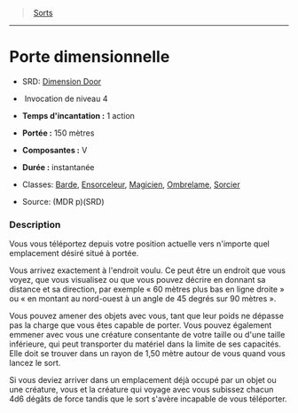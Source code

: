 ﻿> [Sorts](hd_spells.md)

---

# Porte dimensionnelle

- SRD: [Dimension Door](srd_spells_dimension_door.md)

-  Invocation de niveau 4

- **Temps d'incantation :** 1 action

- **Portée :** 150 mètres

- **Composantes :** V</Components-->

- **Durée :** instantanée

- Classes: [Barde](hd_bard.md), [Ensorceleur](hd_sorcerer.md), [Magicien](hd_wizard.md), [Ombrelame](hd_rogue_ombrelame.md), [Sorcier](hd_warlock.md)

- Source: (MDR p)(SRD)

### Description

Vous vous téléportez depuis votre position actuelle vers n'importe quel emplacement désiré situé à portée.

Vous arrivez exactement à l'endroit voulu. Ce peut être un endroit que vous voyez, que vous visualisez ou que vous pouvez décrire en donnant sa distance et sa direction, par exemple « 60 mètres plus bas en ligne droite » ou « en montant au nord-ouest à un angle de 45 degrés sur 90 mètres ».

Vous pouvez amener des objets avec vous, tant que leur poids ne dépasse pas la charge que vous êtes capable de porter. Vous pouvez également emmener avec vous une créature consentante de votre taille ou d'une taille inférieure, qui peut transporter du matériel dans la limite de ses capacités. Elle doit se trouver dans un rayon de 1,50 mètre autour de vous quand vous lancez le sort.

Si vous deviez arriver dans un emplacement déjà occupé par un objet ou une créature, vous et la créature qui voyage avec vous subissez chacun 4d6 dégâts de force tandis que le sort s'avère incapable de vous téléporter.

